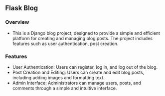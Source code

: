 ## Flask Blog

### Overview

* This is a Django blog project, designed to provide a simple and efficient platform for creating and managing blog posts. The project includes features such as user authentication, post creation.

### Features

* User Authentication: Users can register, log in, and log out of the blog.
* Post Creation and Editing: Users can create and edit blog posts, including adding images and formatting text.
* Admin Interface: Administrators can manage users, posts, and comments through a simple and intuitive interface.
